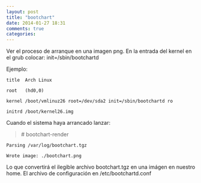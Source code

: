 ```yaml
---
layout: post
title: "bootchart"
date: 2014-01-27 18:31
comments: true
categories: 
---
```

Ver el proceso de arranque en una imagen png. En la entrada del kernel en el grub colocar: init=/sbin/bootchartd

Ejemplo:

	title  Arch Linux

	root   (hd0,0)

	kernel /boot/vmlinuz26 root=/dev/sda2 init=/sbin/bootchartd ro

	initrd /boot/kernel26.img

Cuando el sistema haya arrancado lanzar:

>\# bootchart-render

	Parsing /var/log/bootchart.tgz

	Wrote image: ./bootchart.png

Lo que convertirá el ilegible archivo bootchart.tgz en una imágen en nuestro home. El archivo de configuración en /etc/bootchartd.conf

